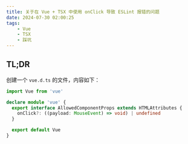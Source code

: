 ```yaml
---
title: 关于在 Vue + TSX 中使用 onClick 导致 ESLint 报错的问题
date: 2024-07-30 02:00:25
tags:
    - Vue
    - TSX
    - 踩坑
---
```


## TL;DR

创建一个 `vue.d.ts` 的文件，内容如下：

```typescript
import Vue from 'vue'

declare module 'vue' {
  export interface AllowedComponentProps extends HTMLAttributes {
    onClick?: ((payload: MouseEvent) => void) | undefined
  }

  export default Vue
}
```
